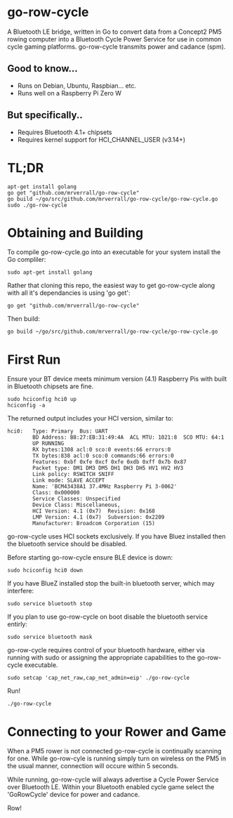 # go-row-cycle
A Bluetooth LE bridge, written in Go to convert data from a Concept2 PM5 rowing computer into a Bluetooth Cycle Power Service for use in common cycle gaming platforms. go-row-cycle transmits power and cadance (spm).

## Good to know...
* Runs on Debian, Ubuntu, Raspbian... etc.
* Runs well on a Raspberry Pi Zero W

## But specifically..
* Requires Bluetooth 4.1+ chipsets
* Requires kernel support for HCI_CHANNEL_USER (v3.14+)

# TL;DR
    apt-get install golang
    go get "github.com/mrverrall/go-row-cycle"
    go build ~/go/src/github.com/mrverrall/go-row-cycle/go-row-cycle.go
    sudo ./go-row-cycle

# Obtaining and Building
To compile go-row-cycle.go into an executable for your system install the Go compliler:

    sudo apt-get install golang

Rather that cloning this repo, the easiest way to get go-row-cycle along with all it's dependancies is using 'go get':

    go get "github.com/mrverrall/go-row-cycle"

Then build:

    go build ~/go/src/github.com/mrverrall/go-row-cycle/go-row-cycle.go

# First Run
Ensure your BT device meets minimum version (4.1) Raspberry Pis with built in Bluetooth chipsets are fine.

    sudo hciconfig hci0 up
    hciconfig -a

The returned output includes your HCI version, similar to:

    hci0:   Type: Primary  Bus: UART
            BD Address: B8:27:EB:31:49:4A  ACL MTU: 1021:8  SCO MTU: 64:1
            UP RUNNING
            RX bytes:1308 acl:0 sco:0 events:66 errors:0
            TX bytes:838 acl:0 sco:0 commands:66 errors:0
            Features: 0xbf 0xfe 0xcf 0xfe 0xdb 0xff 0x7b 0x87
            Packet type: DM1 DM3 DM5 DH1 DH3 DH5 HV1 HV2 HV3
            Link policy: RSWITCH SNIFF
            Link mode: SLAVE ACCEPT
            Name: 'BCM43438A1 37.4MHz Raspberry Pi 3-0062'
            Class: 0x000000
            Service Classes: Unspecified
            Device Class: Miscellaneous,
            HCI Version: 4.1 (0x7)  Revision: 0x168
            LMP Version: 4.1 (0x7)  Subversion: 0x2209
            Manufacturer: Broadcom Corporation (15)

go-row-cycle uses HCI sockets exclusively. If you have Bluez installed then the bluetooth service should be disabled.

Before starting go-row-cycle ensure BLE device is down:

    sudo hciconfig hci0 down

If you have BlueZ installed stop the built-in bluetooth server, which may interfere:

    sudo service bluetooth stop

If you plan to use go-row-cycle on boot disable the bluetooth service entirly:

    sudo service bluetooth mask

go-row-cycle requires control of your bluetooth hardware, either via running with sudo or assigning the appropriate capabilities to the go-row-cycle executable.

    sudo setcap 'cap_net_raw,cap_net_admin=eip' ./go-row-cycle

Run!

    ./go-row-cycle

# Connecting to your Rower and Game
When a PM5 rower is not connected go-row-cycle is continually scanning for one. While go-row-cyle is running simply turn on wireless on the PM5 in the usual manner, connection will occure within 5 seconds.

While running, go-row-cycle will always advertise a Cycle Power Service over Bluetooth LE. Within your Bluetooth enabled cycle game select the 'GoRowCycle' device for power and cadance.

Row!